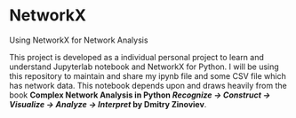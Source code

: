# NetworkX
Using NetworkX for Network Analysis

This project is developed as a individual personal project to learn and understand Jupyterlab notebook and NetworkX for Python. I will be using this repository to maintain and share my ipynb file and some CSV file which has network data. This notebook depends upon and draws heavily from the book **Complex Network Analysis in Python *Recognize -> Construct -> Visualize -> Analyze -> Interpret* by Dmitry Zinoviev**.

